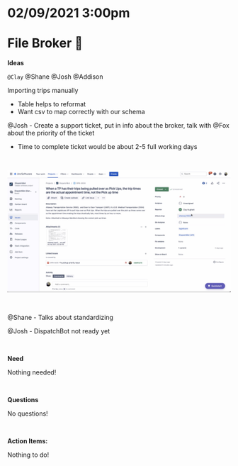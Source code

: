 # **02/09/2021 3:00pm <br> <br> File Broker 🧐**


**Ideas**

`@Clay` @Shane @Josh @Addison

Importing trips manually
  * Table helps to reformat
  * Want csv to map correctly with our schema

@Josh - Create a support ticket, put in info about the broker, talk with @Fox about the priority of the ticket
  * Time to complete ticket would be about 2-5 full working days

&nbsp;

![alt text](./assets/support.png "Josh demonstraing new format to make support ticket")

&nbsp;

@Shane - Talks about standardizing 

@Josh - DispatchBot not ready yet

&nbsp;

**Need**

Nothing needed!

&nbsp;

**Questions**

No questions!

&nbsp;

**Action Items:** 

Nothing to do! 